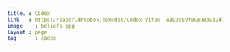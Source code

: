 ```yaml
---
title. : Codex
link   : https://paper.dropbox.com/doc/Codex-Vitae--A1OJaE9fBGp9BpUxOd7QP3S4AQ-rRJ8akyi4ky4Sdc8CQscV
image	 : beliefs.jpg
layout : page
tag 	 : codex
---
```



